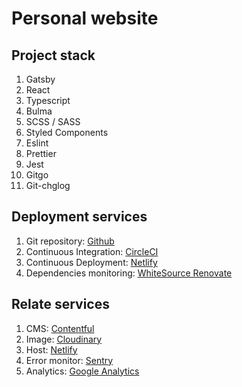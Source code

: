 # Personal website

## Project stack

1. Gatsby
2. React
3. Typescript
4. Bulma
5. SCSS / SASS
6. Styled Components
7. Eslint
8. Prettier
9. Jest
10. Gitgo
11. Git-chglog

## Deployment services

1. Git repository: [Github](https://github.com/kamontat/kamontat)
2. Continuous Integration: [CircleCI](https://app.circleci.com/pipelines/github/kamontat/kamontat)
3. Continuous Deployment: [Netlify](https://app.netlify.com/sites/kamontat/overview)
4. Dependencies monitoring: [WhiteSource Renovate](https://renovate.whitesourcesoftware.com/)

## Relate services

1. CMS: [Contentful](https://www.contentful.com/)
2. Image: [Cloudinary](https://cloudinary.com/)
3. Host: [Netlify](https://www.netlify.com/)
4. Error monitor: [Sentry](https://sentry.io/)
5. Analytics: [Google Analytics](https://analytics.google.com/)
